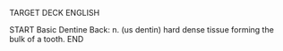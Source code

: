 TARGET DECK
ENGLISH

START
Basic
Dentine
Back: n. (us dentin) hard dense tissue forming the bulk of a tooth.
END

